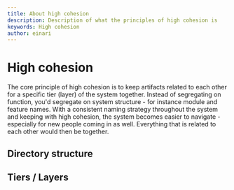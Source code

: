 ```yaml
---
title: About high cohesion
description: Description of what the principles of high cohesion is
keywords: High cohesion
author: einari
---
```

# High cohesion

The core principle of high cohesion is to keep artifacts related to each other for a specific tier (layer) of the system together.
Instead of segregating on function, you'd segregate on system structure - for instance module and feature names.
With a consistent naming strategy throughout the system and keeping with high cohesion, the system becomes easier
to navigate - especially for new people coming in as well. Everything that is related to each other would then be together.

## Directory structure

## Tiers / Layers
